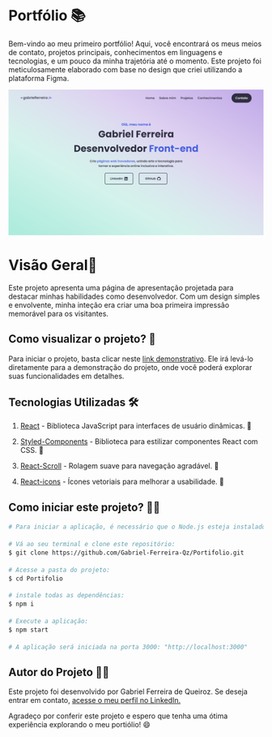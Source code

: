 # Portfólio 📚

Bem-vindo ao meu primeiro portfólio! Aqui, você encontrará os meus meios de contato, projetos principais, conhecimentos em linguagens e tecnologias, e um pouco da minha trajetória até o momento. Este projeto foi meticulosamente elaborado com base no design que criei utilizando a plataforma Figma.


![Tela Desktop](./public/Portifolio%201.svg)

# Visão Geral🌟

Este projeto apresenta uma página de apresentação projetada para destacar minhas habilidades como desenvolvedor. Com um design simples e envolvente, minha inteção era criar uma boa primeira impressão memorável para os visitantes.

## Como visualizar o projeto? 👀

Para iniciar o projeto, basta clicar neste [link demonstrativo](https://portifolio-brown-omega.vercel.app/). Ele irá levá-lo diretamente para a demonstração do projeto, onde você poderá explorar suas funcionalidades em detalhes.

## Tecnologias Utilizadas 🛠️

1. [React](https://pt-br.react.dev/) - Biblioteca JavaScript para interfaces de usuário dinâmicas. 🚀

2. [Styled-Components](https://styled-components.com/) - Biblioteca para estilizar componentes React com CSS.  💅

3. [React-Scroll](https://www.npmjs.com/package/react-scroll) - Rolagem suave para navegação agradável. 🌊

4. [React-icons](https://react-icons.github.io/react-icons/) - Ícones vetoriais para melhorar a usabilidade. 🎨

## Como iniciar este projeto? 👨‍💻

``` bash
# Para iniciar a aplicação, é necessário que o Node.js esteja instalado no computador.

# Vá ao seu terminal e clone este repositório:
$ git clone https://github.com/Gabriel-Ferreira-Qz/Portifolio.git

# Acesse a pasta do projeto:
$ cd Portifolio

# instale todas as dependências:
$ npm i

# Execute a aplicação:
$ npm start

# A aplicação será iniciada na porta 3000: "http://localhost:3000"
```


## Autor do Projeto 👨‍💻

Este projeto foi desenvolvido por Gabriel Ferreira de Queiroz. Se deseja entrar em contato, [acesse o meu perfil no LinkedIn.](https://www.linkedin.com/in/gabriel-f-queiroz/)

Agradeço por conferir este projeto e espero que tenha uma ótima experiência explorando o meu portiólio! 😄
